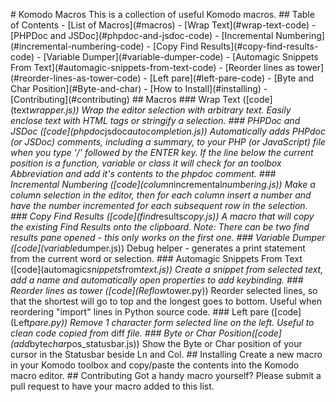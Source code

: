  #   K o m o d o   M a c r o s  
  
 T h i s   i s   a   c o l l e c t i o n   o f   u s e f u l   K o m o d o   m a c r o s .  
  
 # #   T a b l e   o f   C o n t e n t s  
  
 -   [ L i s t   o f   M a c r o s ] ( # m a c r o s )  
         -   [ W r a p   T e x t ] ( # w r a p - t e x t - c o d e )  
         -   [ P H P D o c   a n d   J S D o c ] ( # p h p d o c - a n d - j s d o c - c o d e )  
         -   [ I n c r e m e n t a l   N u m b e r i n g ] ( # i n c r e m e n t a l - n u m b e r i n g - c o d e )  
         -   [ C o p y   F i n d   R e s u l t s ] ( # c o p y - f i n d - r e s u l t s - c o d e )  
         -   [ V a r i a b l e   D u m p e r ] ( # v a r i a b l e - d u m p e r - c o d e )  
         -   [ A u t o m a g i c   S n i p p e t s   F r o m   T e x t ] ( # a u t o m a g i c - s n i p p e t s - f r o m - t e x t - c o d e )  
         -   [ R e o r d e r   l i n e s   a s   t o w e r ] ( # r e o r d e r - l i n e s - a s - t o w e r - c o d e )  
         -   [ L e f t   p a r e ] ( # l e f t - p a r e - c o d e )  
         -   [ B y t e   a n d   C h a r   P o s i t i o n ] ( # B y t e - a n d - c h a r )  
 -   [ H o w   t o   I n s t a l l ] ( # i n s t a l l i n g )  
 -   [ C o n t r i b u t i n g ] ( # c o n t r i b u t i n g )  
  
  
 # #   M a c r o s  
  
 # # #   W r a p   T e x t   ( [ c o d e ] ( t e x t _ w r a p p e r . j s ) )  
  
 W r a p   t h e   e d i t o r   s e l e c t i o n   w i t h   a r b i t r a r y   t e x t .   E a s i l y   e n c l o s e   t e x t   w i t h   H T M L  
 t a g s   o r   s t r i n g i f y   a   s e l e c t i o n .  
  
 # # #   P H P D o c   a n d   J S D o c   ( [ c o d e ] ( p h p d o c _ j s d o c _ a u t o c o m p l e t i o n . j s ) )  
  
 A u t o m a t i c a l l y   a d d s   P H P d o c   ( o r   J S D o c )   c o m m e n t s ,   i n c l u d i n g   a   s u m m a r y ,   t o   y o u r   P H P  
 ( o r   J a v a S c r i p t )   f i l e   w h e n   y o u   t y p e   ' / * * '   f o l l o w e d   b y   t h e   E N T E R   k e y .  
  
 I f   t h e   l i n e   b e l o w   t h e   c u r r e n t   p o s i t i o n   i s   a   f u n c t i o n ,   v a r i a b l e   o r   c l a s s   i t   w i l l  
 c h e c k   f o r   a n   t o o l b o x   A b b r e v i a t i o n   a n d   a d d   i t ' s   c o n t e n t s   t o   t h e   p h p d o c   c o m m e n t .  
  
 # # #   I n c r e m e n t a l   N u m b e r i n g   ( [ c o d e ] ( c o l u m n _ i n c r e m e n t a l _ n u m b e r i n g . j s ) )  
  
 M a k e   a   c o l u m n   s e l e c t i o n   i n   t h e   e d i t o r ,   t h e n   f o r   e a c h   c o l u m n   i n s e r t   a   n u m b e r   a n d  
 h a v e   t h e   n u m b e r   i n c r e m e n t e d   f o r   e a c h   s u b s e q u e n t   r o w   i n   t h e   s e l e c t i o n .  
  
 # # #   C o p y   F i n d   R e s u l t s   ( [ c o d e ] ( f i n d _ r e s u l t s _ c o p y . j s ) )  
  
 A   m a c r o   t h a t   w i l l   c o p y   t h e   e x i s t i n g   F i n d   R e s u l t s   o n t o   t h e   c l i p b o a r d .   N o t e :  
 T h e r e   c a n   b e   t w o   f i n d   r e s u l t s   p a n e   o p e n e d   -   t h i s   o n l y   w o r k s   o n   t h e   f i r s t   o n e .  
  
 # # #   V a r i a b l e   D u m p e r   ( [ c o d e ] ( v a r i a b l e _ d u m p e r . j s ) )  
  
 D e b u g   h e l p e r   -   g e n e r a t e s   a   p r i n t   s t a t e m e n t   f r o m   t h e   c u r r e n t   w o r d   o r   s e l e c t i o n .  
  
 # # #   A u t o m a g i c   S n i p p e t s   F r o m   T e x t   ( [ c o d e ] ( a u t o m a g i c _ s n i p p e t s _ f r o m _ t e x t . j s ) )  
  
 C r e a t e   a   s n i p p e t   f r o m   s e l e c t e d   t e x t ,   a d d   a   n a m e   a n d   a u t o m a t i c a l l y   o p e n   p r o p e r t i e s  
 t o   a d d   k e y b i n d i n g .  
  
 # # #   R e o r d e r   l i n e s   a s   t o w e r   ( [ c o d e ] ( R e f l o w _ t o w e r . p y ) )  
  
 R e o r d e r   s e l e c t e d   l i n e s ,   s o   t h a t   t h e   s h o r t e s t   w i l l   g o   t o   t o p   a n d   t h e   l o n g e s t   g o e s   t o   b o t t o m .   U s e f u l   w h e n   r e o r d e r i n g   " i m p o r t "   l i n e s   i n   P y t h o n   s o u r c e   c o d e .  
  
 # # #   L e f t   p a r e   ( [ c o d e ] ( L e f t _ p a r e . p y ) )  
  
 R e m o v e   1   c h a r a c t e r   f o r m   s e l e c t e d   l i n e   o n   t h e   l e f t .   U s e f u l   t o   c l e a n   c o d e   c o p i e d   f r o m   _ d i f f _   f i l e .  
  
 # # #   B y t e   o r   C h a r   P o s i t i o n ( [ c o d e ] ( a d d _ b y t e _ c h a r _ p o s _ s t a t u s b a r . j s ) )  
  
 S h o w   t h e   B y t e   o r   C h a r   p o s i t i o n   o f   y o u r   c u r s o r   i n   t h e   S t a t u s b a r   b e s i d e   L n   a n d   C o l .  
  
 # #   I n s t a l l i n g  
  
 C r e a t e   a   n e w   m a c r o   i n   y o u r   K o m o d o   t o o l b o x   a n d   c o p y / p a s t e   t h e   c o n t e n t s   i n t o   t h e  
 K o m o d o   m a c r o   e d i t o r .  
  
 # #   C o n t r i b u t i n g  
  
 G o t   a   h a n d y   m a c r o   y o u r s e l f ?   P l e a s e   s u b m i t   a   p u l l   r e q u e s t   t o   h a v e   y o u r   m a c r o  
 a d d e d   t o   t h i s   l i s t .  
